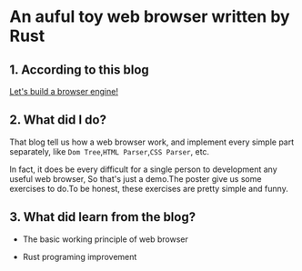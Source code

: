 # An auful toy web browser written by Rust

## 1. According to this blog

[Let's build a browser engine!](https://limpet.net/mbrubeck/2014/08/08/toy-layout-engine-1.html)

## 2. What did I do?

That blog tell us how a web browser work, and implement every simple part separately, like `Dom Tree`,`HTML Parser`,`CSS Parser`, etc.

In fact, it does be every difficult for a single person to development any useful web browser, So that's just a demo.The poster give us some exercises to do.To be honest, these exercises are pretty simple and funny.

## 3. What did learn from the blog?

- The basic working principle of web browser

- Rust programing improvement
